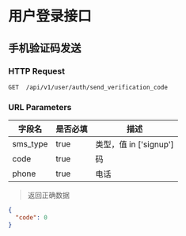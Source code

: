 # 用户登录接口
## 手机验证码发送
### HTTP Request

`GET  /api/v1/user/auth/send_verification_code`

### URL Parameters

字段名 | 是否必填 | 描述
--------- | ------- | -----------
sms_type | true | 类型，值 in ['signup']
code | true | 码
phone | true | 电话


> 返回正确数据

```json
{
  "code": 0
}
```

